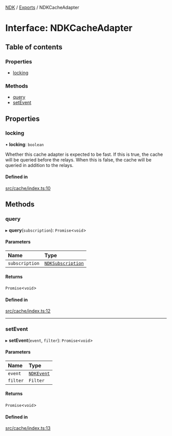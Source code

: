 [NDK](../README.md) / [Exports](../modules.md) / NDKCacheAdapter

# Interface: NDKCacheAdapter

## Table of contents

### Properties

- [locking](NDKCacheAdapter.md#locking)

### Methods

- [query](NDKCacheAdapter.md#query)
- [setEvent](NDKCacheAdapter.md#setevent)

## Properties

### locking

• **locking**: `boolean`

Whether this cache adapter is expected to be fast.
If this is true, the cache will be queried before the relays.
When this is false, the cache will be queried in addition to the relays.

#### Defined in

[src/cache/index.ts:10](https://github.com/nostr-dev-kit/ndk/blob/2bb66fa/src/cache/index.ts#L10)

## Methods

### query

▸ **query**(`subscription`): `Promise`<`void`\>

#### Parameters

| Name | Type |
| :------ | :------ |
| `subscription` | [`NDKSubscription`](../classes/NDKSubscription.md) |

#### Returns

`Promise`<`void`\>

#### Defined in

[src/cache/index.ts:12](https://github.com/nostr-dev-kit/ndk/blob/2bb66fa/src/cache/index.ts#L12)

___

### setEvent

▸ **setEvent**(`event`, `filter`): `Promise`<`void`\>

#### Parameters

| Name | Type |
| :------ | :------ |
| `event` | [`NDKEvent`](../classes/NDKEvent.md) |
| `filter` | `Filter` |

#### Returns

`Promise`<`void`\>

#### Defined in

[src/cache/index.ts:13](https://github.com/nostr-dev-kit/ndk/blob/2bb66fa/src/cache/index.ts#L13)
